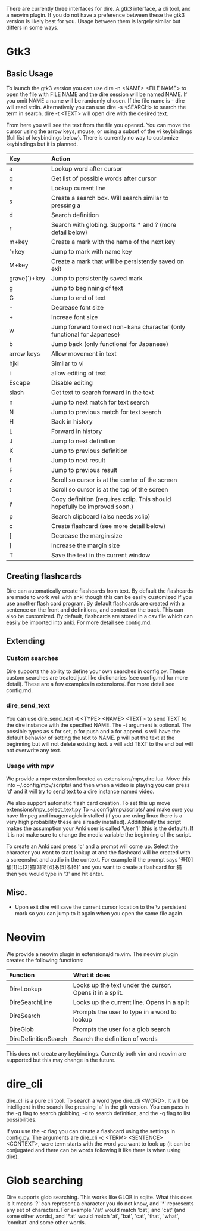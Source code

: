 There are currently three interfaces for dire. A gtk3 interface, a cli tool, and a neovim
plugin. If you do not have a preference
between these the gtk3 version is likely best for you.
Usage between them is largely similar but differs in some ways.


# Gtk3

## Basic Usage
To launch the gtk3 version you can use dire -n \<NAME\> \<FILE NAME\> to open
the file with FILE NAME and the dire session will be named NAME. If you omit
NAME a name will be randomly chosen. If the file name is - dire will read stdin. Alternatively you can use dire -s \<SEARCH\> to search the term in search. dire -t \<TEXT\> will open dire with the desired text.

From here you will see the text from the file you opened. You can move the
cursor using the arrow keys, mouse, or using a subset of the vi keybindings
(full list of keybindings below). There is currently no way to customize
keybindings but it is planned.

|Key|Action|
|:--- |:---|
|a|Lookup word after cursor|
|q|Get list of possible words after cursor|
|e|Lookup current line|
|s|Create a search box. Will search similar to pressing a|
|d|Search definition|
|r|Search with globing. Supports * and ? (more detail below)|
|m+key|Create a mark with the name of the next key|
|'+key|Jump to mark with name key|
|M+key|Create a mark that will be persistently saved on exit|
|grave(\`)+key|Jump to persistently saved mark|
|g|Jump to beginning of text|
|G|Jump to end of text|
|-|Decrease font size|
|+|Increae font size|
|w|Jump forward to next non-kana character (only functional for Japanese)|
|b|Jump back (only functional for Japanese)|
|arrow keys|Allow movement in text|
|hjkl|Similar to vi|
|i|allow editing of text|
|Escape|Disable editing|
|slash|Get text to search forward in the text|
|n|Jump to next match for text search|
|N|Jump to previous match for text search|
|H|Back in history|
|L|Forward in history|
|J|Jump to next definition|
|K|Jump to previous definition|
|f|Jump to next result|
|F|Jump to previous result|
|z|Scroll so cursor is at the center of the screen|
|t|Scroll so cursor is at the top of the screen|
|y|Copy definition (requires xclip. This should hopefully be improved soon.)|
|p|Search clipboard (also needs xclip)|
|c|Create flashcard (see more detail below)|
|[|Decrease the margin size|
|]|Increase the margin size|
|T|Save the text in the current window|


## Creating flashcards

Dire can automatically create flashcards from text. By default the flashcards
are made to work well with anki though this can be easily customized if you use
another flash card program. By default flashcards are created with a sentence on
the front and definitions, and context on the back. This can also be customized.
By default, flashcards are stored in a csv file which can easily be imported
into anki. For more detail see [contig.md](config.md).

## Extending

### Custom searches

Dire supports the ability to define your own searches in config.py. These custom
searches are treated just like dictionaries (see config.md for more detail).
These are a few examples in extensions/. For more detail see config.md.

### dire\_send\_text

You can use dire\_send\_text -t \<TYPE\> \<NAME\> \<TEXT\> to send TEXT to the dire
instance with the specified NAME. The -t argument is optional. The possible
types as s for set, p for push and a for append. s will have the default
behavior of setting the text to NAME. p will put the text at the beginning but
will not delete existing text. a will add TEXT to the end but will not overwrite
any text.


### Usage with mpv

We provide a mpv extension located as extensions/mpv\_dire.lua. Move this into
~/.config/mpv/scripts/ and then when a video is playing you can press 'd' and it
will try to send text to a dire instance named video.


We also support automatic flash card creation. To set this up
move extensions/mpv\_select\_text.py To ~/.config/mpv/scripts/ and make sure you
have ffmpeg and imagemagick installed (if you are using linux there is a very
high probability these are already installed). Additionally the script makes the
assumption your Anki user is called 'User 1' (this is the default). If it is not
make sure to change the media variable the beginning of the script.

To create an Anki card press 'c' and a prompt will come up. Select the character
you want to start lookup at and the flashcard will be created with a screenshot
and audio in the context. For example if the prompt says '吾[0]輩[1]は[2]猫[3]で[4]あ[5]る[6]' and you want to create a flashcard for 猫 then you would type in '3' and hit enter.


## Misc.

* Upon exit dire will save the current cursor location to the \v persistent mark
	so you can jump to it again when you open the same file again.


# Neovim

We provide a neovim plugin in extensions/dire.vim. The neovim plugin creates the
following functions:

|Function|What it does|
|:--- |:---|
|DireLookup|Looks up the text under the cursor. Opens it in a split.|
|DireSearchLine|Looks up the current line. Opens in a split|
|DireSearch|Prompts the user to type in a word to lookup|
|DireGlob|Prompts the user for a glob search|
|DireDefinitionSearch|Search the definition of words|

This does not create any keybindings. Currently both vim and neovim are
supported but this may change in the future.


# dire\_cli

dire\_cli is a pure cli tool. To search a word type dire\_cli \<WORD\>. It will
be intelligent in the search like pressing 'a' in the gtk version. You can pass
in the -g flag to search globbing, -d to search definition, and the -q flag to list possibilities.

If you use the -c flag you can create a flashcard using the settings in
config.py. The arguments are dire\_cli -c \<TERM\> \<SENTENCE\> \<CONTEXT\>,
were term starts with the word you want to look up (it can be conjugated and
there can be words following it like there is when using dire).


# Glob searching
Dire supports glob searching. This works like GLOB in sqlite. What this does is
it means '?' can represent a character you do not know, and '\*' represents
any set of characters. For example '?at' would match 'bat', and 'cat' (and some
other words), and '\*at' would match 'at', 'bat', 'cat', 'that', 'what',
'combat' and some other words.
